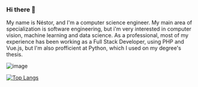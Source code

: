 ### Hi there 👋
My name is Néstor, and I'm a computer science engineer. My main area of specialization is software engineering, but i'm very interested in computer vision, machine learning and data science.
As a professional, most of my experience has been working as a Full Stack Developer, using PHP and Vue.js, but I'm also profficient at Python, which I used on my degree's thesis.


![image](https://www.codewars.com/users/nestorojeda/badges/large)

[![Top Langs](https://github-readme-stats.vercel.app/api/top-langs/?username=nestorojeda&layout=donut)](https://github.com/anuraghazra/github-readme-stats)
